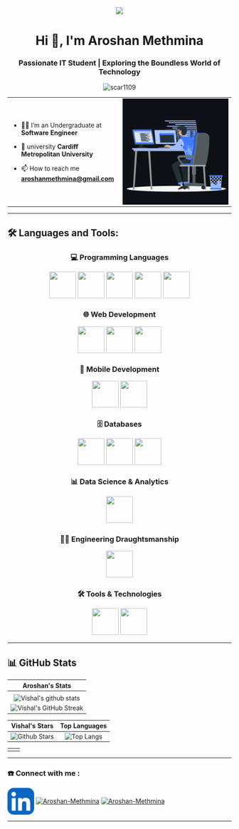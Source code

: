 <p align="center" ><img  src = "https://github.com/7oSkaaa/7oSkaaa/blob/main/Images/about_me.gif?raw=true" width = 100px></p>
<h1 align="center">Hi 👋, I'm Aroshan Methmina</h1>
<h3 align="center">Passionate IT Student | Exploring the Boundless World of Technology</h3>
<p align="center"> <img src="https://komarev.com/ghpvc/?username=Aroshan-Methmina&label=Profile%20views&color=0e75b6&style=flat" alt="scar1109" /> </p>

<table align="center">
<tr border="none">
<td width="50%" align="left">
  

- 🧑‍🎓 I’m an Undergraduate at **Software Engineer**

- 🏫 university **Cardiff Metropolitan University**

- 📫 How to reach me **aroshanmethmina@gmail.com**
  

</td>
<td width="50%" align="center">

  <img align="center" alt="Coding" width="250" src="https://raw.githubusercontent.com/SubhadeepZilong/SubhadeepZilong/main/icons/animation_500_kxa883sd.gif">

  
  </td>
</tr>
</table>

---
## 🛠️ Languages and Tools:

<div align="center">

### 💻 Programming Languages
<img src="https://github.com/Scar1109/skill-icons/blob/main/icons/Java-Light.svg" width="60" height="60" />
<img src="https://github.com/Scar1109/skill-icons/blob/main/icons/JavaScript.svg" width="60" height="60" />
<img src="https://github.com/Scar1109/skill-icons/blob/main/icons/PHP-Light.svg" width="60" height="60" />
<img src="https://github.com/Scar1109/skill-icons/blob/main/icons/CPP.svg" width="60" height="60" />
<img src="https://github.com/Scar1109/skill-icons/blob/main/icons/CS.svg" width="60" height="60" />

### 🌐 Web Development
<img src="https://github.com/Scar1109/skill-icons/blob/main/icons/HTML.svg" width="60" height="60" />
<img src="https://github.com/Scar1109/skill-icons/blob/main/icons/CSS.svg" width="60" height="60" />
<img src="https://github.com/Scar1109/skill-icons/blob/main/icons/Bootstrap.svg" width="60" height="60" />

### 📱 Mobile Development
<img src="https://github.com/Scar1109/skill-icons/blob/main/icons/AndroidStudio-Light.svg" width="60" height="60" />
<img src="https://github.com/Scar1109/skill-icons/blob/main/icons/Flutter-Dark.svg" width="60" height="60" />

### 🗄️ Databases
<img src="https://github.com/Scar1109/skill-icons/blob/main/icons/MySQL-Light.svg"  width="60" height="60" />
<img src="https://github.com/Scar1109/skill-icons/blob/main/icons/SQLite.svg"  width="60" height="60" />
<img src="https://github.com/Scar1109/skill-icons/blob/main/icons/Firebase-Light.svg"  width="60" height="60" />

### 📊 Data Science & Analytics
<img src="https://github.com/Scar1109/skill-icons/blob/main/icons/R-Light.svg" width="60" height="60" />

### 👷‍♂️ Engineering Draughtsmanship
<img src="https://github.com/Scar1109/skill-icons/blob/main/icons/AutoCAD-Light.svg" width="60" height="60" />

### 🛠️ Tools & Technologies
<img src="https://github.com/Scar1109/skill-icons/blob/main/icons/Figma-Dark.svg" width="60" height="60" />
<img src="https://github.com/Scar1109/skill-icons/blob/main/icons/VSCode-Light.svg" width="60" height="60" />

</div>

---



## 📊 GitHub Stats
<div align="center">

|                                                                     Aroshan's Stats                                                                     |
|:------------------------------------------------------------------------------------------------------------------------------------------------------:|
| |
| ![Vishal's github stats](https://github-readme-stats.vercel.app/api?username=Aroshan-Methmina&show_icons=true&theme=algolia)              | 
| ![Vishal's GitHub Streak](https://github-readme-streak-stats.herokuapp.com/?user=Aroshan-Methmina&theme=algolia)                    | 
    

|                                                                                                      Vishal's Stars                                                                                                       |                                                           Top Languages                                                           |      
|:-------------------------------------------------------------------------------------------------------------------------------------------------------------------------------------------------------------------------:|:---------------------------------------------------------------------------------------------------------------------------------:|
| ![Github Stars](https://github-readme-stats.vercel.app/api?username=Aroshan-Methmina&show_icons=true&locale=en&count_private=true&hide_rank=true&custom_title=My%20GitHub%20Stats&disable_animations=true&theme=algolia) | ![Top Langs](https://github-readme-stats.vercel.app/api/top-langs/?username=Aroshan-Methmina&langs_count=8&theme=algolia&layout=compact) |




<table style="border: none">
  <tr>
  <td width="50%" valign="top">
  </td>
  </tr>
</table>

</div>

---

### ☎️ Connect with me :
<p align="center">

<a href="https://linkedin.com/in/" target="blank"><img align="center" src="https://github.com/tandpfun/skill-icons/blob/main/icons/LinkedIn.svg" alt="Aroshan-Methmina" height="60" width="60" /></a>
<a href="https://www.facebook.com/share/1T8HybAkwv/?mibextid=wwXIfr" target="blank"><img align="center" src="https://raw.githubusercontent.com/rahuldkjain/github-profile-readme-generator/master/src/images/icons/Social/facebook.svg" alt="Aroshan-Methmina" height="60" width="60" /></a>
<a href="https://www.instagram.com/_.aroshan._?igsh=MTU3cjJmZnNqZWU1dA%3D%3D&utm_source=qr" target="blank"><img align="center" src="https://www.edigitalagency.com.au/wp-content/uploads/new-Instagram-icon-png-full-colour.png" alt="Aroshan-Methmina" height="60" width="60" /></a>
</p>

---
